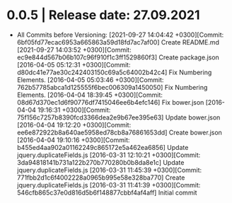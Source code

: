 0.0.5	|	Release date: **27.09.2021**
============================================
* All Commits before Versioning:
	[2021-09-27 14:04:42 +0300][Commit: 6bf05fd77ecac6953a665863a59d18fd7ac7af00]
	  Create README.md
	[2021-09-27 14:03:52 +0300][Commit: ec9e844d567b06b107c96f910f1c3ff1529860f3]
	  Create package.json
	[2016-04-05 05:12:31 +0300][Commit: d80dc41e77ae30c242403150c69a5c64002b42c4]
	  Fix Numbering Elements.
	[2016-04-05 05:03:46 +0300][Commit: 762b57785abca1d125555f6bec006309a1450050]
	  Fix Numbering Elements.
	[2016-04-04 18:39:45 +0300][Commit: 08d67d370ec1d6f90776df7415046ee6b4efc146]
	  Fix bower.json
	[2016-04-04 19:16:31 +0300][Commit: 75f156c7257b8390fcd3366dea2e9b67ee395e63]
	  Update bower.json
	[2016-04-04 19:12:20 +0300][Commit: ee6e872922b8a640ae5958ed78cb8a76861653dd]
	  Create bower.json
	[2016-04-04 19:10:16 +0300][Commit: b455ed4aa902a01162249c865172e5a462ea6856]
	  Update jquery.duplicateFields.js
	[2016-03-31 12:10:21 +0300][Commit: 3da94818141b731a122b270b770280b0b8da8e1c]
	  Update jquery.duplicateFields.js
	[2016-03-31 11:45:39 +0300][Commit: 771fbb2d1c6f4002228a0965b995e58e328ba770]
	  Create jquery.duplicateFields.js
	[2016-03-31 11:41:39 +0300][Commit: 546cfb865c37e0d816d5b6f148877cbbf4af4aff]
	  Initial commit

